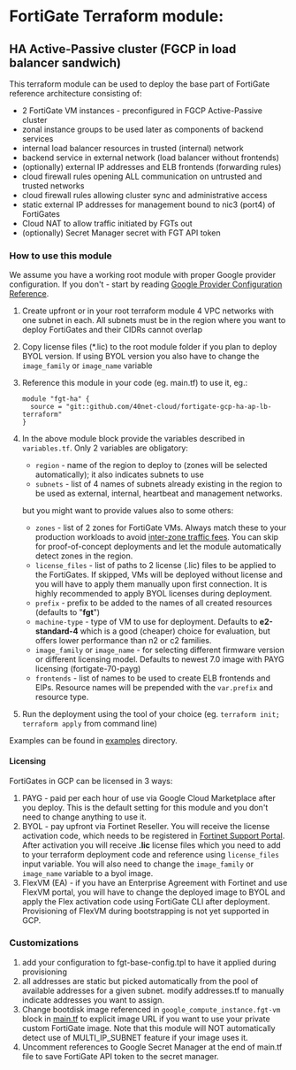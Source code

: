 # FortiGate Terraform module:
## HA Active-Passive cluster (FGCP in load balancer sandwich)

This terraform module can be used to deploy the base part of FortiGate reference architecture consisting of:
- 2 FortiGate VM instances - preconfigured in FGCP Active-Passive cluster
- zonal instance groups to be used later as components of backend services
- internal load balancer resources in trusted (internal) network
- backend service in external network (load balancer without frontends)
- (optionally) external IP addresses and ELB frontends (forwarding rules)
- cloud firewall rules opening ALL communication on untrusted and trusted networks
- cloud firewall rules allowing cluster sync and administrative access
- static external IP addresses for management bound to nic3 (port4) of FortiGates
- Cloud NAT to allow traffic initiated by FGTs out
- (optionally) Secret Manager secret with FGT API token

### How to use this module
We assume you have a working root module with proper Google provider configuration. If you don't - start by reading [Google Provider Configuration Reference](https://registry.terraform.io/providers/hashicorp/google/latest/docs/guides/provider_reference).

1. Create upfront or in your root terraform module 4 VPC networks with one subnet in each. All subnets must be in the region where you want to deploy FortiGates and their CIDRs cannot overlap
1. Copy license files (*.lic) to the root module folder if you plan to deploy BYOL version. If using BYOL version you also have to change the `image_family` or `image_name` variable
1. Reference this module in your code (eg. main.tf) to use it, eg.:
    ```
    module "fgt-ha" {  
      source = "git::github.com/40net-cloud/fortigate-gcp-ha-ap-lb-terraform"  
    }
    ```
1. In the above module block provide the variables described in `variables.tf`. Only 2 variables are obligatory:
    - `region` - name of the region to deploy to (zones will be selected automatically); it also indicates subnets to use
    - `subnets` - list of 4 names of subnets already existing in the region to be used as external, internal, heartbeat and management networks.

    but you might want to provide values also to some others:
    - `zones` - list of 2 zones for FortiGate VMs. Always match these to your production workloads to avoid [inter-zone traffic fees](https://cloud.google.com/vpc/network-pricing). You can skip for proof-of-concept deployments and let the module automatically detect zones in the region.
    - `license_files` - list of paths to 2 license (.lic) files to be applied to the FortiGates. If skipped, VMs will be deployed without license and you will have to apply them manually upon first connection. It is highly recommended to apply BYOL licenses during deployment.
    - `prefix` - prefix to be added to the names of all created resources (defaults to "**fgt**")
    - `machine-type` - type of VM to use for deployment. Defaults to **e2-standard-4** which is a good (cheaper) choice for evaluation, but offers lower performance than n2 or c2 families.
    - `image_family` or `image_name` - for selecting different firmware version or different licensing model. Defaults to newest 7.0 image with PAYG licensing (fortigate-70-payg)
    - `frontends` - list of names to be used to create ELB frontends and EIPs. Resource names will be prepended with the `var.prefix` and resource type.
1. Run the deployment using the tool of your choice (eg. `terraform init; terraform apply` from command line)

Examples can be found in [examples](examples) directory.

#### Licensing
FortiGates in GCP can be licensed in 3 ways:
1. PAYG - paid per each hour of use via Google Cloud Marketplace after you deploy. This is the default setting for this module and you don't need to change anything to use it.
2. BYOL - pay upfront via Fortinet Reseller. You will receive the license activation code, which needs to be registered in [Fortinet Support Portal](https://support.fortinet.com). After activation you will receive **.lic** license files which you need to add to your terraform deployment code and reference using `license_files` input variable. You will also need to change the `image_family` or `image_name` variable to a byol image.
3. FlexVM (EA) - if you have an Enterprise Agreement with Fortinet and use FlexVM portal, you will have to change the deployed image to BYOL and apply the Flex activation code using FortiGate CLI after deployment. Provisioning of FlexVM during bootstrapping is not yet supported in GCP.

### Customizations
1. add your configuration to fgt-base-config.tpl to have it applied during provisioning
1. all addresses are static but picked automatically from the pool of available addresses for a given subnet. modify addresses.tf to manually indicate addresses you want to assign.
1. Change bootdisk image referenced in `google_compute_instance.fgt-vm` block in [main.tf](main.tf) to explicit image URL if you want to use your private custom FortiGate image. Note that this module will NOT automatically detect use of MULTI_IP_SUBNET feature if your image uses it.
1. Uncomment references to Google Secret Manager at the end of main.tf file to save FortiGate API token to the secret manager.
